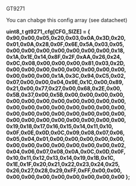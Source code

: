 G T 9 2 7 1 

You can chabge this config array (see datacheet)

**uint8_t gt9271_cfg[CFG_SIZE] = {
  0x90,0x00,0x05,0x20,0x03,0x0A,0x3D,0x20, 0x01,0x0A,0x28,0x0F,0x6E,0x5A,0x03,0x05,
  0x00,0x00,0x00,0x00,0x00,0x00,0x00,0x18, 0x1A,0x1E,0x14,0x8F,0x2F,0xAA,0x26,0x24,
  0x0C,0x08,0x00,0x00,0x00,0x81,0x03,0x2D, 0x00,0x00,0x00,0x00,0x00,0x00,0x00,0x00,
  0x00,0x00,0x00,0x1A,0x3C,0x94,0xC5,0x02, 0x07,0x00,0x00,0x04,0x9E,0x1C,0x00,0x89,
  0x21,0x00,0x77,0x27,0x00,0x68,0x2E,0x00, 0x5B,0x37,0x00,0x5B,0x00,0x00,0x00,0x00,
  0x00,0x00,0x00,0x00,0x00,0x00,0x00,0x00, 0x00,0x00,0x00,0x00,0x00,0x00,0x00,0x00,
  0x00,0x00,0x00,0x00,0x00,0x00,0x00,0x00, 0x00,0x00,0x00,0x00,0x00,0x00,0x00,0x00,
  0x19,0x18,0x17,0x16,0x15,0x14,0x11,0x10, 0x0F,0x0E,0x0D,0x0C,0x09,0x08,0x07,0x06,
  0x05,0x04,0x01,0x00,0x00,0x00,0x00,0x00, 0x00,0x00,0x00,0x00,0x00,0x00,0x00,0x02,
  0x04,0x06,0x07,0x08,0x0A,0x0C,0x0D,0x0F, 0x10,0x11,0x12,0x13,0x14,0x19,0x1B,0x1C,
  0x1E,0x1F,0x20,0x21,0x22,0x23,0x24,0x25, 0x26,0x27,0x28,0x29,0xFF,0xFF,0x00,0x00,
  0x00,0x00,0x00,0x00,0x00,0x00,0x00,0x00
};**


